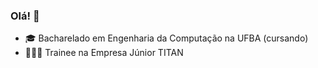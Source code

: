 ### Olá! 👋


- 🎓 Bacharelado em Engenharia da Computação na UFBA (cursando)
- 👨🏻‍💻 Trainee na Empresa Júnior TITAN
